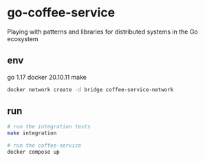# go-coffee-service

Playing with patterns and libraries for distributed systems in the Go ecosystem

## env

go 1.17
docker 20.10.11
make

```bash
docker network create -d bridge coffee-service-network

```

## run

```bash
# run the integration tests
make integration

# run the coffee-service
docker compose up

```